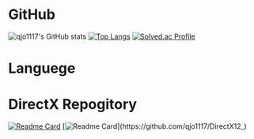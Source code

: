 # GitHub
![qjo1117's GitHub stats](https://github-readme-stats.vercel.app/api?username=qjo1117&show_icons=true&theme=radical)
[![Top Langs](https://github-readme-stats.vercel.app/api/top-langs/?username=qjo1117&layout=compact&show_icons=true&theme=radical)](https://github.com/qjo1117)
[![Solved.ac Profile](http://mazassumnida.wtf/api/generate_badge?boj=qjo1117)](https://solved.ac/qjo1117) 

# Languege


# DirectX Repogitory
[![Readme Card](https://github-readme-stats.vercel.app/api/pin/?username=qjo1117&repo=DX)](https://github.com/qjo1117/DX)
[![Readme Card](https://github-readme-stats.vercel.app/api/pin/?username=qjo1117&repo=DirectX12_)](https://github.com/qjo1117/DirectX12_)

